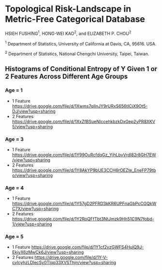 # Topological Risk-Landscape in Metric-Free Categorical Database

HSIEH FUSHING<sup>1</sup>, HONG-WEI KAO<sup>2</sup>, and ELIZABETH P. CHOU<sup>2</sup>

<sup>1</sup> Department of Statistics, University of California at Davis, CA, 95616. USA. 

<sup>2</sup> Department of Statistics, National Chengchi University, Taipei, Taiwan.


## Histograms of Conditional Entropy of Y Given 1 or 2 Features Across Different Age Groups

### Age = 1
- 1 Feature https://drive.google.com/file/d/1Xwms7qlInJY9rURxS656tICiX9Ot5-DJ/view?usp=sharing
- 2 Features https://drive.google.com/file/d/1XxZfBSueNIccehkbzkDxGep2yPR8XKV5/view?usp=sharing
  
### Age = 3
- 1 Feature https://drive.google.com/file/d/1Y99OuRcfdqGz_YjhLbvVrdl82r8GH7EW/view?usp=sharing
- 2 Features https://drive.google.com/file/d/1Y8AkYP9bUE3CCH6rOEZte_EneFP79tbo/view?usp=sharing

### Age = 4
- 1 Feature https://drive.google.com/file/d/1Y57gD2PFRD3kKR6UPFnaGbPcCGQkWC7X/view?usp=sharing
- 2 Features https://drive.google.com/file/d/1Y2RoQFfTbt3NtJmzk9Hh51C9N7fobd-1/view?usp=sharing

### Age = 5
- 1 Feature https://drive.google.com/file/d/1Y1cf2vzGWFS4HulQ9J-EkiyX6zMwCk6J/view?usp=sharing
- 2 Features https://drive.google.com/file/d/1Y-V-cvlcyhzLDlecSy0Tlqp33XVSThjn/view?usp=sharing
